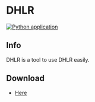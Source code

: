 # DHLR
[![Python application](https://github.com/winsphinx/DHLR/actions/workflows/python-app.yml/badge.svg)](https://github.com/winsphinx/DHLR/actions/workflows/python-app.yml)

## Info

DHLR is a tool to use DHLR easily.

## Download

- [Here](https://github.com/winsphinx/DHLR/releases)
